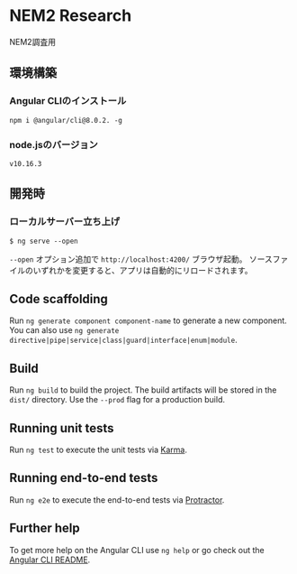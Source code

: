 # NEM2 Research

NEM2調査用

## 環境構築

### Angular CLIのインストール

```
npm i @angular/cli@8.0.2. -g 
```

### node.jsのバージョン

```
v10.16.3
```

## 開発時
### ローカルサーバー立ち上げ

```
$ ng serve --open
```
`--open` オプション追加で `http://localhost:4200/` ブラウザ起動。
ソースファイルのいずれかを変更すると、アプリは自動的にリロードされます。

## Code scaffolding

Run `ng generate component component-name` to generate a new component. You can also use `ng generate directive|pipe|service|class|guard|interface|enum|module`.

## Build

Run `ng build` to build the project. The build artifacts will be stored in the `dist/` directory. Use the `--prod` flag for a production build.

## Running unit tests

Run `ng test` to execute the unit tests via [Karma](https://karma-runner.github.io).

## Running end-to-end tests

Run `ng e2e` to execute the end-to-end tests via [Protractor](http://www.protractortest.org/).

## Further help

To get more help on the Angular CLI use `ng help` or go check out the [Angular CLI README](https://github.com/angular/angular-cli/blob/master/README.md).
